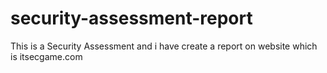 # security-assessment-report
This is a Security Assessment and i have create a report on website which is itsecgame.com
